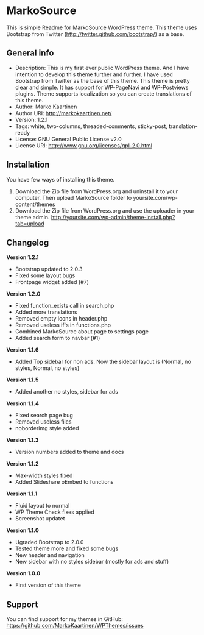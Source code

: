 MarkoSource
===========

This is simple Readme for MarkoSource WordPress theme. This theme uses Bootstrap from Twitter (http://twitter.github.com/bootstrap/) as a base.

General info
------------

* Description: This is my first ever public WordPress theme. And I have intention to develop this theme further and further. I have used Bootstrap from Twitter as the base of this theme. This theme is pretty clear and simple. It has support for WP-PageNavi and WP-Postviews plugins. Theme supports localization so you can create translations of this theme. 
* Author: Marko Kaartinen
* Author URI: http://markokaartinen.net/
* Version: 1.2.1
* Tags: white, two-columns, threaded-comments, sticky-post, translation-ready
* License: GNU General Public License v2.0
* License URI: http://www.gnu.org/licenses/gpl-2.0.html


Installation
------------

You have few ways of installing this theme.

1. Download the Zip file from WordPress.org and uninstall it to your computer. Then upload MarkoSource folder to yoursite.com/wp-content/themes
2. Download the Zip file from WordPress.org and use the uploader in your theme admin. http://yoursite.com/wp-admin/theme-install.php?tab=upload

Changelog
---------

__Version 1.2.1__
* Bootstrap updated to 2.0.3
* Fixed some layout bugs
* Frontpage widget added (#7)

__Version 1.2.0__

* Fixed function_exists call in search.php
* Added more translations
* Removed empty icons in header.php
* Removed useless if's in functions.php
* Combined MarkoSource about page to settings page
* Added search form to navbar (#1)

__Version 1.1.6__

* Added Top sidebar for non ads. Now the sidebar layout is (Normal, no styles, Normal, no styles)

__Version 1.1.5__

* Added another no styles, sidebar for ads

__Version 1.1.4__

* Fixed search page bug
* Removed useless files
* noborderimg style added

__Version 1.1.3__

* Version numbers added to theme and docs

__Version 1.1.2__

* Max-width styles fixed
* Added Slideshare oEmbed to functions

__Version 1.1.1__

* Fluid layout to normal
* WP Theme Check fixes applied
* Screenshot updatet

__Version 1.1.0__

* Ugraded Bootstrap to 2.0.0
* Tested theme more and fixed some bugs
* New header and navigation
* New sidebar with no styles sidebar (mostly for ads and stuff)

__Version 1.0.0__

* First version of this theme

Support
-------

You can find support for my themes in GitHub: https://github.com/MarkoKaartinen/WPThemes/issues